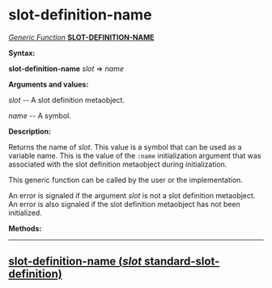 slot-definition-name
====================

[*Generic Function* **SLOT-DEFINITION-NAME**]()

**Syntax:**

**slot-definition-name** *slot* => *name*

**Arguments and values:**

*slot* -- A slot definition metaobject.

*name* -- A symbol.

**Description:**

Returns the name of *slot*. This value is a symbol that can be used as a variable name. This is the value of the `:name` initialization argument that was associated with the slot definition metaobject during initialization.

This generic function can be called by the user or the implementation.

An error is signaled if the argument *slot* is not a slot definition metaobject. An error is also signaled if the slot definition metaobject has not been initialized.

**Methods:**

  ----------------------------------------------------------------------------------------------------------------
  [**slot-definition-name** (*slot* standard-slot-definition)](slot-definition-name-standard-slot-definition.md)
  ----------------------------------------------------------------------------------------------------------------


